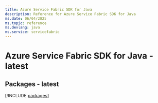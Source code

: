 ```yaml
---
title: Azure Service Fabric SDK for Java
description: Reference for Azure Service Fabric SDK for Java
ms.date: 06/04/2025
ms.topic: reference
ms.devlang: java
ms.service: servicefabric
---
```

# Azure Service Fabric SDK for Java - latest
## Packages - latest
[!INCLUDE [packages](service-fabric-index.md)]